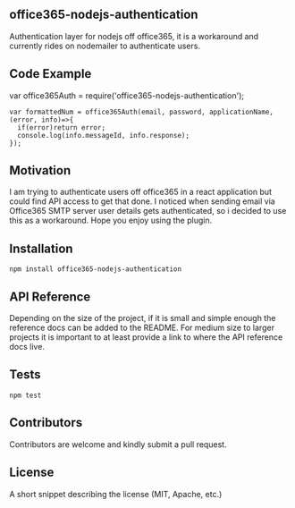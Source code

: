 ## office365-nodejs-authentication
Authentication layer for nodejs off office365, it is a workaround and currently rides on nodemailer to authenticate users.

## Code Example

  var office365Auth = require('office365-nodejs-authentication');

    var formattedNum = office365Auth(email, password, applicationName, (error, info)=>{
      if(error)return error;
      console.log(info.messageId, info.response);
    });

## Motivation

I am trying to authenticate users off office365 in a react application but could find API access to get that done. I noticed when sending email via Office365 SMTP server user details gets authenticated, so i decided to use this as a workaround. Hope you enjoy using the plugin.

## Installation

  `npm install office365-nodejs-authentication`

## API Reference

Depending on the size of the project, if it is small and simple enough the reference docs can be added to the README. For medium size to larger projects it is important to at least provide a link to where the API reference docs live.

## Tests

  `npm test`

## Contributors

Contributors are welcome and kindly submit a pull request.

## License

A short snippet describing the license (MIT, Apache, etc.)
